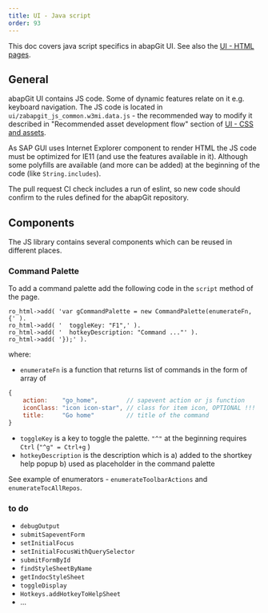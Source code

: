 ```yaml
---
title: UI - Java script
order: 93
---
```


This doc covers java script specifics in abapGit UI. See also the [UI - HTML pages](./developing-ui.html).

## General

abapGit UI contains JS code. Some of dynamic features relate on it e.g. keyboard navigation. The JS code is located in `ui/zabapgit_js_common.w3mi.data.js` - the recommended way to modify it described in "Recommended asset development flow" section of [UI - CSS and assets](./developing-ui-css.html).

As SAP GUI uses Internet Explorer component to render HTML the JS code must be optimized for IE11 (and use the features available in it). Although some polyfills are available (and more can be added) at the beginning of the code (like `String.includes`).

The pull request CI check includes a run of eslint, so new code should confirm to the rules defined for the abapGit repository.

## Components

The JS library contains several components which can be reused in different places.

### Command Palette

To add a command palette add the following code in the `script` method of the page.

```abap
ro_html->add( 'var gCommandPalette = new CommandPalette(enumerateFn, {' ).
ro_html->add( '  toggleKey: "F1",' ).
ro_html->add( '  hotkeyDescription: "Command ..."' ).
ro_html->add( '});' ).
```

where:
- `enumerateFn` is a function that returns list of commands in the form of array of
```js
{
    action:    "go_home",        // sapevent action or js function
    iconClass: "icon icon-star", // class for item icon, OPTIONAL !!!
    title:     "Go home"         // title of the command
}
```
- `toggleKey` is a key to toggle the palette. `"^"` at the beginning requires `Ctrl` (`"^g" = Ctrl+g` )
- `hotkeyDescription` is the description which is a) added to the shortkey help popup b) used as placeholder in the command palette

See example of enumerators - `enumerateToolbarActions` and `enumerateTocAllRepos`.

### to do

- `debugOutput`
- `submitSapeventForm`
- `setInitialFocus`
- `setInitialFocusWithQuerySelector`
- `submitFormById`
- `findStyleSheetByName`
- `getIndocStyleSheet`
- `toggleDisplay`
- `Hotkeys.addHotkeyToHelpSheet`
- ...